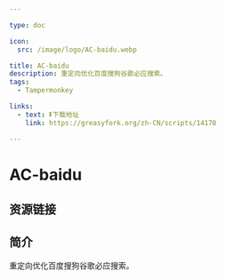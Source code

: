 ```yaml
---

type: doc

icon:
  src: /image/logo/AC-baidu.webp

title: AC-baidu
description: 重定向优化百度搜狗谷歌必应搜索。
tags:
  - Tampermonkey

links:
  - text: ⏬下载地址
    link: https://greasyfork.org/zh-CN/scripts/14178

---
```


<ShowLogo />

# AC-baidu

<ShowTags />

<ShowBreadcrumb />

## 资源链接

<ShowLinks />

## 简介

重定向优化百度搜狗谷歌必应搜索。
